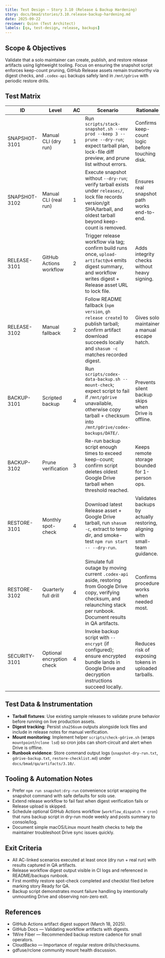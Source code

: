 ```yaml
---
title: Test Design — Story 3.10 (Release & Backup Hardening)
story: docs/bmad/stories/3.10.release-backup-hardening.md
date: 2025-09-22
reviewer: Quinn (Test Architect)
labels: [qa, test-design, release, backups]
---
```


## Scope & Objectives

Validate that a solo maintainer can create, publish, and restore release artifacts using lightweight tooling. Focus on ensuring the snapshot script enforces keep-count pruning, GitHub Release assets remain trustworthy via digest checks, and `.codex-api` backups safely land in `/mnt/gdrive` with periodic restore drills.

## Test Matrix

| ID            | Level                     | AC  | Scenario                                                                                                                                                                              | Rationale                                                                   |
| ------------- | ------------------------- | --- | ------------------------------------------------------------------------------------------------------------------------------------------------------------------------------------- | --------------------------------------------------------------------------- |
| SNAPSHOT-3101 | Manual CLI (dry run)      | 1   | Run `scripts/stack-snapshot.sh --env prod --keep 3 --prune --dry-run`; expect tarball plan, lock-file diff preview, and prune list without errors.                                    | Confirms keep-count logic before touching disk.                             |
| SNAPSHOT-3102 | Manual CLI (real run)     | 1   | Execute snapshot without `--dry-run`; verify tarball exists under `releases/`, lock file records version/git SHA/tarball, and oldest tarball beyond keep-count is removed.            | Ensures real snapshot path works end-to-end.                                |
| RELEASE-3101  | GitHub Actions workflow   | 2   | Trigger release workflow via tag; confirm build runs once, `upload-artifact@v4` emits digest summary, and workflow writes digest + Release asset URL to lock file.                    | Adds integrity checks without heavy signing.                                |
| RELEASE-3102  | Manual fallback           | 2   | Follow README fallback (`npm version`, `gh release create`) to publish tarball; confirm artifact download succeeds locally and `shasum -c` matches recorded digest.                   | Gives solo maintainer a manual escape hatch.                                |
| BACKUP-3101   | Scripted backup           | 4   | Run `scripts/codex-data-backup.sh --mount-check`; expect script to fail if `/mnt/gdrive` unavailable, otherwise copy tarball + checksum into `/mnt/gdrive/codex-backups/DATE/`.       | Prevents silent backup skips when Drive is offline.                         |
| BACKUP-3102   | Prune verification        | 3   | Re-run backup script enough times to exceed keep-count; confirm script deletes oldest Google Drive tarball when threshold reached.                                                    | Keeps remote storage bounded for 1-person ops.                              |
| RESTORE-3101  | Monthly spot-check        | 4   | Download latest Release asset + Google Drive tarball, run `shasum -c`, extract to temp dir, and smoke-test `npm run start -- --dry-run`.                                              | Validates backups by actually restoring, aligning with small-team guidance. |
| RESTORE-3102  | Quarterly full drill      | 4   | Simulate full outage by moving current `.codex-api` aside, restoring from Google Drive copy, verifying checksum, and relaunching stack per runbook. Document results in QA artifacts. | Confirms procedure works when needed most.                                  |
| SECURITY-3101 | Optional encryption check | 4   | Invoke backup script with `--encrypt` (if configured); ensure encrypted bundle lands in Google Drive and decryption instructions succeed locally.                                     | Reduces risk of exposing tokens in uploaded tarballs.                       |

## Test Data & Instrumentation

- **Tarball fixtures**: Use existing sample releases to validate prune behavior before running on live production assets.
- **Digest tracking**: Persist `sha256sum` outputs alongside lock files and include in release notes for manual verification.
- **Mount monitoring**: Implement helper `scripts/check-gdrive.sh` (wraps `mountpoint`/`rclone lsd`) so cron jobs can short-circuit and alert when Drive is offline.
- **Runbook evidence**: Store command output logs (`snapshot-dry-run.txt`, `gdrive-backup.txt`, `restore-checklist.md`) under `docs/bmad/qa/artifacts/3.10/`.

## Tooling & Automation Notes

- Prefer `npm run snapshot:dry-run` convenience script wrapping the snapshot command with safe defaults for solo use.
- Extend release workflow to fail fast when digest verification fails or Release upload is skipped.
- Schedule optional GitHub Actions workflow (`workflow_dispatch + cron`) that runs backup script in dry-run mode weekly and posts summary to console/log.
- Document simple macOS/Linux mount health checks to help the maintainer troubleshoot Drive sync issues quickly.

## Exit Criteria

- All AC-linked scenarios executed at least once (dry run + real run) with results captured in QA artifacts.
- Release workflow digest output visible in CI logs and referenced in README/backups runbook.
- First monthly restore spot-check completed and checklist filed before marking story Ready for QA.
- Backup script demonstrates mount failure handling by intentionally unmounting Drive and observing non-zero exit.

## References

- GitHub Actions artifact digest support (March 18, 2025).
- GitHub Docs — Validating workflow artifacts with digests.
- 1Wire Fiber — Recommended backup restore cadence for small operators.
- CloudBacko — Importance of regular restore drills/checksums.
- gdfuse/rclone community mount health discussion.
